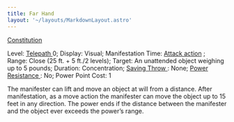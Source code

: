 ```yaml
---
title: Far Hand
layout: '~/layouts/MarkdownLayout.astro'
---
```

[ Constitution ](/modern.d20.srd/basics/ability.scores)

Level: [ Telepath ](/modern.d20.srd/classes/advanced/telepath) 0; Display:
Visual; Manifestation Time: [ Attack action](/modern.d20.srd/combat/attack.actions) ; Range: Close (25 ft. + 5 ft./2
levels); Target: An unattended object weighing up to 5 pounds; Duration:
Concentration; [ Saving Throw ](/modern.d20.srd/basics/saving.throws) : None;
[ Power Resistance ](/modern.d20.srd/special.abilities/power.resistance) : No;
Power Point Cost: 1

The manifester can lift and move an object at will from a distance. After
manifestation, as a move action the manifester can move the object up to 15
feet in any direction. The power ends if the distance between the manifester
and the object ever exceeds the power’s range.

